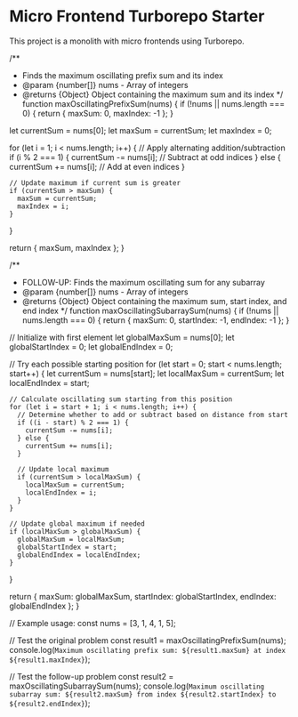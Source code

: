 # Micro Frontend Turborepo Starter
This project is a monolith with micro frontends using Turborepo.

/**
* Finds the maximum oscillating prefix sum and its index
* @param {number[]} nums - Array of integers
* @returns {Object} Object containing the maximum sum and its index
  */
  function maxOscillatingPrefixSum(nums) {
  if (!nums || nums.length === 0) {
  return { maxSum: 0, maxIndex: -1 };
  }

let currentSum = nums[0];
let maxSum = currentSum;
let maxIndex = 0;

for (let i = 1; i < nums.length; i++) {
// Apply alternating addition/subtraction
if (i % 2 === 1) {
currentSum -= nums[i]; // Subtract at odd indices
} else {
currentSum += nums[i]; // Add at even indices
}

    // Update maximum if current sum is greater
    if (currentSum > maxSum) {
      maxSum = currentSum;
      maxIndex = i;
    }
}

return { maxSum, maxIndex };
}

/**
* FOLLOW-UP: Finds the maximum oscillating sum for any subarray
* @param {number[]} nums - Array of integers
* @returns {Object} Object containing the maximum sum, start index, and end index
  */
  function maxOscillatingSubarraySum(nums) {
  if (!nums || nums.length === 0) {
  return { maxSum: 0, startIndex: -1, endIndex: -1 };
  }

// Initialize with first element
let globalMaxSum = nums[0];
let globalStartIndex = 0;
let globalEndIndex = 0;

// Try each possible starting position
for (let start = 0; start < nums.length; start++) {
let currentSum = nums[start];
let localMaxSum = currentSum;
let localEndIndex = start;

    // Calculate oscillating sum starting from this position
    for (let i = start + 1; i < nums.length; i++) {
      // Determine whether to add or subtract based on distance from start
      if ((i - start) % 2 === 1) {
        currentSum -= nums[i];
      } else {
        currentSum += nums[i];
      }
      
      // Update local maximum
      if (currentSum > localMaxSum) {
        localMaxSum = currentSum;
        localEndIndex = i;
      }
    }
    
    // Update global maximum if needed
    if (localMaxSum > globalMaxSum) {
      globalMaxSum = localMaxSum;
      globalStartIndex = start;
      globalEndIndex = localEndIndex;
    }
}

return { maxSum: globalMaxSum, startIndex: globalStartIndex, endIndex: globalEndIndex };
}

// Example usage:
const nums = [3, 1, 4, 1, 5];

// Test the original problem
const result1 = maxOscillatingPrefixSum(nums);
console.log(`Maximum oscillating prefix sum: ${result1.maxSum} at index ${result1.maxIndex}`);

// Test the follow-up problem
const result2 = maxOscillatingSubarraySum(nums);
console.log(`Maximum oscillating subarray sum: ${result2.maxSum} from index ${result2.startIndex} to ${result2.endIndex}`);